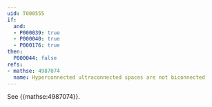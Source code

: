 ```yaml
---
uid: T000555
if:
  and:
  - P000039: true
  - P000040: true
  - P000176: true
then:
  P000044: false
refs:
- mathse: 4987074
  name: Hyperconnected ultraconnected spaces are not biconnected
---
```


See {{mathse:4987074}}.

